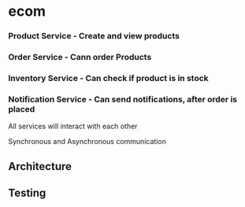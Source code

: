 # ecom

### Product Service - Create and view products
### Order Service - Cann order Products
### Inventory Service - Can check if product is in stock
### Notification Service - Can send notifications, after order is placed

All services will interact with each other

Synchronous and Asynchronous communication


## Architecture


## Testing
